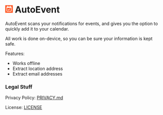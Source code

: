 # <img src="https://github.com/boswelja/AutoEvent/raw/main/app/src/main/ic_launcher-playstore.png" width="24"> AutoEvent

AutoEvent scans your notifications for events, and gives you the option to quickly add it to your calendar.

All work is done on-device, so you can be sure your information is kept safe.

Features:
* Works offline
* Extract location address
* Extract email addresses


### Legal Stuff

Privacy Policy: [PRIVACY.md](https://github.com/boswelja/AutoEvent/blob/main/PRIVACY.md)

License: [LICENSE](https://github.com/boswelja/AutoEvent/blob/main/LICENSE)
